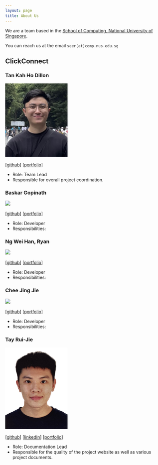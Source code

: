 ```yaml
---
layout: page
title: About Us
---
```


We are a team based in the [School of Computing, National University of Singapore](http://www.comp.nus.edu.sg).

You can reach us at the email `seer[at]comp.nus.edu.sg`

## ClickConnect

### Tan Kah Ho Dillon

<img src="images/dillontkh.png" width="200px">

[[github](https://github.com/dillontkh)]
[[portfolio](team/johndoe.md)]

* Role: Team Lead
* Responsible for overall project coordination.

### Baskar Gopinath

<img src="images/johndoe.png" width="200px">

[[github](http://github.com/johndoe)]
[[portfolio](team/johndoe.md)]

* Role: Developer
* Responsibilities:

### Ng Wei Han, Ryan

<img src="images/johndoe.png" width="200px">

[[github](http://github.com/johndoe)]
[[portfolio](team/johndoe.md)]

* Role: Developer
* Responsibilities:

### Chee Jing Jie

<img src="images/johndoe.png" width="200px">

[[github](http://github.com/johndoe)]
[[portfolio](team/johndoe.md)]

* Role: Developer
* Responsibilities:


### Tay Rui-Jie

<img src="images/ruijietay.png" width="200px">

[[github](http://github.com/ruijietay)]
[[linkedin](https://www.linkedin.com/in/tayruijie/)]
[[portfolio](team/johndoe.md)]

* Role: Documentation Lead
* Responsible for the quality of the project website as well as various project documents.

